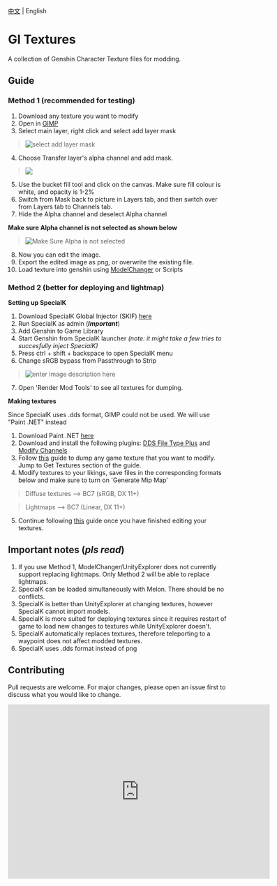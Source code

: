 
[中文](https://github.com/zeroruka/GI_Textures/blob/main/CN_README.md) | English
# GI Textures
A collection of Genshin Character Texture files for modding.


## Guide
### Method 1 (recommended for testing)
 1. Download any texture you want to modify
 2. Open in [GIMP](https://www.gimp.org/)
 3. Select main layer, right click and select add layer mask
>![select add layer mask](https://i.imgur.com/yHC66Fd_d.webp?maxwidth=760&fidelity=grand)
 4. Choose Transfer layer's alpha channel and add mask.
> ![](https://i.imgur.com/6LelrEy_d.webp?maxwidth=760&fidelity=grand)
 5. Use the bucket fill tool and click on the canvas. Make sure fill colour is white, and opacity is 1-2%
 6. Switch from Mask back to picture in Layers tab, and then switch over from Layers tab to Channels tab.
 7. Hide the Alpha channel and deselect Alpha channel


  **Make sure Alpha channel is not selected as shown below**
>![Make Sure Alpha is not selected](https://i.imgur.com/2t5FcUP_d.webp?maxwidth=760&fidelity=grand)
 8. Now you can edit the image. 
 9. Export the edited image as png, or overwrite the existing file.
 10. Load texture into genshin using [ModelChanger](https://github.com/portra400nc/ModelChanger) or Scripts

### Method 2 (better for deploying and lightmap)
**Setting up SpecialK**

1. Download SpecialK Global Injector (SKIF) [here](https://wiki.special-k.info/SpecialK/Global)
2. Run SpecialK as admin (***Important***)
3. Add Genshin to Game Library
4. Start Genshin from SpecialK launcher *(note: it might take a few tries to succesfully inject SpecialK)*
5. Press ctrl + shift + backspace to open SpecialK menu
6. Change sRGB bypass from Passthrough to Strip
>![enter image description here](https://i.imgur.com/gkqZibH_d.webp?maxwidth=760&fidelity=grand)
7. Open 'Render Mod Tools' to see all textures for dumping. 


**Making textures**

Since SpecialK uses .dds format, GIMP could not be used. We will use "Paint .NET" instead

1. Download Paint .NET [here](https://www.dotpdn.com/files/paint.net.4.3.10.install.anycpu.web.zip)
2. Download and install the following plugins: [DDS File Type Plus](https://forums.getpaint.net/topic/111731-dds-filetype-plus-04-11-2022/) and [Modify Channels](https://forums.getpaint.net/topic/110805-modify-channels-v111-2022-03-07/)
3.  Follow [this](https://steamcommunity.com/sharedfiles/filedetails/?id=1491783680) guide to dump any game texture that you want to modify. Jump to Get Textures section of the guide.
4. Modify textures to your likings, save files in the corresponding formats below and make sure to turn on 'Generate Mip Map'
> Diffuse textures --> BC7 (sRGB, DX 11+)

> Lightmaps --> BC7 (Linear, DX 11+)
5. Continue following [this](https://steamcommunity.com/sharedfiles/filedetails/?id=1491783680) guide once you have finished editing your textures.


## Important notes (*pls read*)

1. If you use Method 1, ModelChanger/UnityExplorer does not currently support replacing lightmaps. Only Method 2 will be able to replace lightmaps.
2. SpecialK can be loaded simultaneously with Melon. There should be no conflicts.
3. SpecialK is better than UnityExplorer at changing textures, however SpecialK cannot import models.
4. SpecialK is more suited for deploying textures since it requires restart of game to load new changes to textures while UnityExplorer doesn't.
5. SpecialK automatically replaces textures, therefore teleporting to a waypoint does not affect modded textures.
6. SpecialK uses .dds format instead of png


## Contributing
Pull requests are welcome. For major changes, please open an issue first to discuss what you would like to change.


<iframe style="width:100%;height:auto;min-width:600px;min-height:400px;" src="https://star-history.com/embed?secret=Z2hwX0dTOGFQMUducnRnVzJobkRDVlpLRFhvM1BLRGZPejBwMkFhQg==#zeroruka/GI_Textures&Date" frameBorder="0"></iframe>
